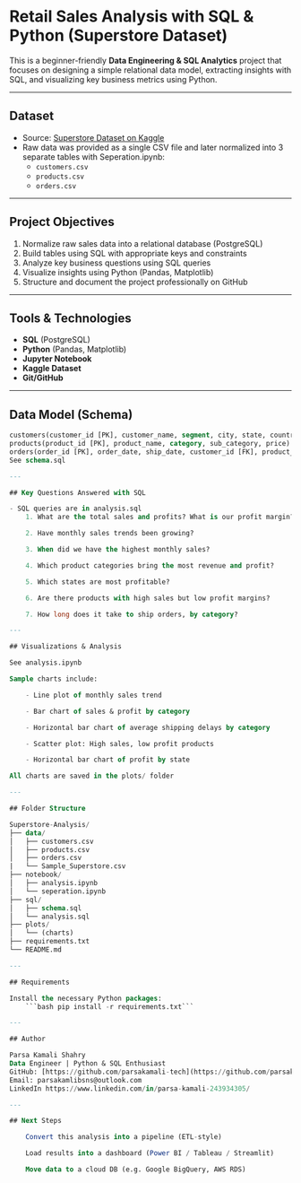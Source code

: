 # Retail Sales Analysis with SQL & Python (Superstore Dataset)

This is a beginner-friendly **Data Engineering & SQL Analytics** project that focuses on designing a simple relational data model, extracting insights with SQL, and visualizing key business metrics using Python.

---

## Dataset

- Source: [Superstore Dataset on Kaggle](https://www.kaggle.com/datasets/vivek468/superstore-dataset-final)
- Raw data was provided as a single CSV file and later normalized into 3 separate tables with Seperation.ipynb:
  - `customers.csv`
  - `products.csv`
  - `orders.csv`

---

## Project Objectives

1. Normalize raw sales data into a relational database (PostgreSQL)
2. Build tables using SQL with appropriate keys and constraints
3. Analyze key business questions using SQL queries
4. Visualize insights using Python (Pandas, Matplotlib)
5. Structure and document the project professionally on GitHub

---

## Tools & Technologies

- **SQL** (PostgreSQL)
- **Python** (Pandas, Matplotlib)
- **Jupyter Notebook**
- **Kaggle Dataset**
- **Git/GitHub**

---

## Data Model (Schema)

```sql
customers(customer_id [PK], customer_name, segment, city, state, country)
products(product_id [PK], product_name, category, sub_category, price)
orders(order_id [PK], order_date, ship_date, customer_id [FK], product_id [FK], quantity, sales, profit)
See schema.sql

---

## Key Questions Answered with SQL

- SQL queries are in analysis.sql
    1. What are the total sales and profits? What is our profit margin?

    2. Have monthly sales trends been growing?

    3. When did we have the highest monthly sales?

    4. Which product categories bring the most revenue and profit?

    5. Which states are most profitable?

    6. Are there products with high sales but low profit margins?

    7. How long does it take to ship orders, by category?

---

## Visualizations & Analysis

See analysis.ipynb

Sample charts include:

    - Line plot of monthly sales trend

    - Bar chart of sales & profit by category

    - Horizontal bar chart of average shipping delays by category

    - Scatter plot: High sales, low profit products

    - Horizontal bar chart of profit by state

All charts are saved in the plots/ folder

---

## Folder Structure

Superstore-Analysis/
├── data/
│   ├── customers.csv
│   ├── products.csv
│   ├── orders.csv
|   └── Sample_Superstore.csv
├── notebook/
│   ├── analysis.ipynb
│   └── seperation.ipynb
├── sql/
│   ├── schema.sql
│   └── analysis.sql
├── plots/
│   └── (charts)
├── requirements.txt
└── README.md

---

## Requirements

Install the necessary Python packages:
    ```bash pip install -r requirements.txt```

---

## Author

Parsa Kamali Shahry
Data Engineer | Python & SQL Enthusiast
GitHub: [https://github.com/parsakamali-tech](https://github.com/parsakamali-tech)
Email: parsakamlibsns@outlook.com
LinkedIn https://www.linkedin.com/in/parsa-kamali-243934305/

---

## Next Steps

    Convert this analysis into a pipeline (ETL-style)

    Load results into a dashboard (Power BI / Tableau / Streamlit)

    Move data to a cloud DB (e.g. Google BigQuery, AWS RDS)